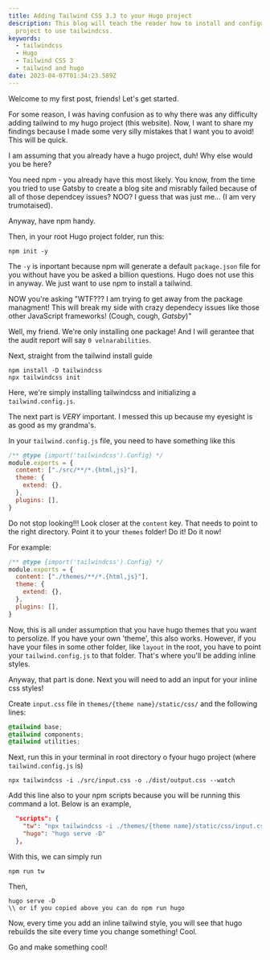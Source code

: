 ```yaml
---
title: Adding Tailwind CSS 3.3 to your Hugo project
description: This blog will teach the reader how to install and configure a Hugo
  project to use tailwindcss.
keywords:
  - tailwindcss
  - Hugo
  - Tailwind CSS 3
  - tailwind and hugo
date: 2023-04-07T01:34:23.589Z
---
```

Welcome to my first post, friends! Let's get started.

For some reason, I was having confusion as to why there was any difficulty adding tailwind to my hugo project (this website). Now, I want to share my findings because I made some very silly mistakes that I want you to avoid! This will be quick.

I am assuming that you already have a hugo project, duh! Why else would you be here?

You need npm - you already have this most likely. You know, from the time you tried to use Gatsby to create a blog site and misrably failed because of all of those dependcey issues? NOO? I guess that was just me... (I am very trumotaised).

Anyway, have npm handy.

Then, in your root Hugo project folder, run this: 

```shell
npm init -y
```

The `-y` is inportant because npm will generate a default `package.json` file for you without have you be asked a billion questions. Hugo does not use this in anyway. We just want to use npm to install a tailwind.

NOW you're asking "WTF??? I am trying to get away from the package managment! This will break my side with crazy dependecy issues like those other JavaScript frameworks! (Cough, cough, *Gatsby*)"

Well, my friend. We're only installing one package! And I will gerantee that the audit report will say `0 velnarabilities`.

Next, straight from the tailwind install guide

```shell
npm install -D tailwindcss
npx tailwindcss init
```

Here, we're simply installing tailwindcss and initializing a `tailwind.config.js`.

The next part is *VERY* important. I messed this up because my eyesight is as good as my grandma's. 

In your `tailwind.config.js` file, you need to have something like this

```javascript
/** @type {import('tailwindcss').Config} */
module.exports = {
  content: ["./src/**/*.{html,js}"],
  theme: {
    extend: {},
  },
  plugins: [],
}
```

Do not stop looking!!! Look closer at the `content` key. That needs to point to the right directory. Point it to your `themes` folder! Do it! Do it now!

For example:
```javascript
/** @type {import('tailwindcss').Config} */
module.exports = {
  content: ["./themes/**/*.{html,js}"],
  theme: {
    extend: {},
  },
  plugins: [],
}
```

Now, this is all under assumption that you have hugo themes that you want to persolize. If you have your own 'theme', this also works. However, if you have your files in some other folder, like `layout` in the root, you have to point your `tailwind.config.js` to that folder. That's where you'll be adding inline styles.

Anyway, that part is done. Next you will need to add an input for your inline css styles!

Create `input.css` file in `themes/{theme name}/static/css/` and the following lines:
```css
@tailwind base;
@tailwind components;
@tailwind utilities;
```

Next, run this in your terminal in root directory o fyour hugo project (where `tailwind.config.js` is)
```shell
npx tailwindcss -i ./src/input.css -o ./dist/output.css --watch
```
Add this line also to your npm scripts because you will be running this command a lot. Below is an example,

```json
  "scripts": {
    "tw": "npx tailwindcss -i ./themes/{theme name}/static/css/input.css -o ./themes/{theme name}/static/css/output.css --watch",
    "hugo": "hugo serve -D"
  },

```
With this, we can simply run 
```shell
npm run tw
```
Then,
```shell
hugo serve -D
\\ or if you copied above you can do npm run hugo
```

Now, every time you add an inline tailwind style, you will see that hugo rebuilds the site every time you change something! Cool. 

Go and make something cool!